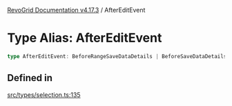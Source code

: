 [RevoGrid Documentation v4.17.3](README.md) / AfterEditEvent

# Type Alias: AfterEditEvent

```ts
type AfterEditEvent: BeforeRangeSaveDataDetails | BeforeSaveDataDetails;
```

## Defined in

[src/types/selection.ts:135](https://github.com/revolist/revogrid/blob/3aa06b5b2b2375c31a2a8275a0aefcbc04de60c5/src/types/selection.ts#L135)
